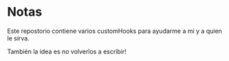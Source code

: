 # Notas

Este repostorio contiene varios customHooks para ayudarme a mi y a quien le sirva.

También la idea es no volverlos a escribir!


